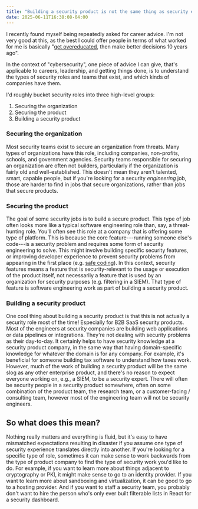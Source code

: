 ```yaml
---
title: "Building a security product is not the same thing as security engineering"
date: 2025-06-11T16:38:08-04:00
---
```


I recently found myself being repeatedly asked for career advice. I'm not very
good at this, as the best I could offer people in terms of what worked for me is
basically "[get overeducated][grad-school-reasons], then make better decisions
10 years ago".

In the context of "cybersecurity", one piece of advice I can give, that's
applicable to careers, leadership, and getting things done, is to understand the
types of security roles and teams that exist, and which kinds of companies have
them.

I'd roughly bucket security roles into three high-level groups:
1. Securing the organization
2. Securing the product
3. Building a security product

### Securing the organization

Most security teams exist to secure an organization from threats. Many types of
organizations have this role, including companies, non-profits, schools, and
government agencies. Security teams responsible for securing an organization are
often not builders, particularly if the organization is fairly old and
well-established. This doesn't mean they aren't talented, smart, capable people,
but if you're looking for a security _engineering_ job, those are harder to find
in jobs that secure organizations, rather than jobs that secure products.

### Securing the product

The goal of some security jobs is to build a secure product. This type of job often
looks more like a typical software engineering role than, say, a threat-hunting
role. You'll often see this role at a company that is offering some type of
platform. This is because the core feature---running someone else's code---is a
security problem and requires some form of security engineering to solve. This
might involve building specific security features, or improving developer
experience to prevent security problems from appearing in the first place (e.g.
[safe coding][safe-coding]). In this context, security features means a feature
that is security-relevant to the usage or execution of the product itself, not
necessarily a feature that is used by an organization for security purposes
(e.g. filtering in a SIEM). That type of feature is software engineering work as
part of building a security product.

### Building a security product

One cool thing about building a security product is that this is not actually a
security role most of the time! Especially for B2B SaaS security products. Most
of the engineers at security companies are building web applications or data
pipelines or integrations. They're not dealing with security problems as their
day-to-day. It certainly helps to have security knowledge at a security product
company, in the same way that having domain-specific knowledge for whatever the
domain is for any company. For example, it's beneficial for someone building tax
software to understand how taxes work. However, much of the work of building a
security product will be the same slog as any other enterprise product, and
there's no reason to expect everyone working on, e.g., a SIEM, to be a security
expert. There will often be security people in a security product somewhere,
often on some combination of the product team, the research team, or a
customer-facing / consulting team, however most of the engineering team will not
be security engineers.

## So what does this mean?

Nothing really matters and everything is fluid, but it's easy to have mismatched
expectations resulting in disaster if you assume one type of security experience
translates directly into another. If you're looking for a specific type of role,
sometimes it can make sense to work backwards from the type of product company
to find the type of security work you'd like to do. For example, if you want to
learn more about things adjacent to cryptography or PKI, it might make sense to
go to an identity provider. If you want to learn more about sandboxing and
virtualization, it can be good to go to a hosting provider. And if you want to
staff a security team, you probably don't want to hire the person who's only
ever built filterable lists in React for a security dashboard.

[safe-coding]: https://research.google/pubs/secure-by-design-at-google/
[grad-school-reasons]: https://dadrian.io/blog/posts/reasons-to-go-to-grad-school/
